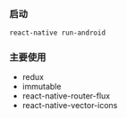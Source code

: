 ### 启动
```bash
react-native run-android
```

### 主要使用
* redux
* immutable
* react-native-router-flux
* react-native-vector-icons